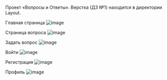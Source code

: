  Проект «Вопросы и Ответы».
 Верстка (ДЗ №1) находится в директории Layout.

Главная страница
![image](https://github.com/user-attachments/assets/b92f760a-9f93-44d8-9098-c5ab049ced18)

Страница вопроса
![image](https://github.com/user-attachments/assets/f0172710-2fe2-4c8b-9d45-f7b74347d090)

Задать вопрос
![image](https://github.com/user-attachments/assets/b3b35dcb-ab06-41a2-9bfd-f0773324ed27)

Войти
![image](https://github.com/user-attachments/assets/2279c799-bd0c-4d88-be80-9cdeb3e78cdd)

Регистрация
![image](https://github.com/user-attachments/assets/5305ddb8-ec96-4f54-8ddc-811ebdd19116)

Профиль
![image](https://github.com/user-attachments/assets/cc95e191-13ea-411d-bfce-04f907115872)
